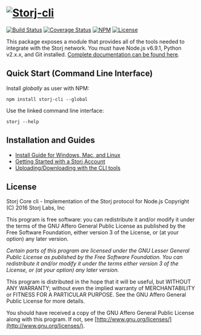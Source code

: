 [![Storj-cli](https://nodei.co/npm/storj.png?downloads=true)](http://storj.github.io/core-cli)
==============

[![Build Status](https://img.shields.io/travis/Storj/core-cli.svg?style=flat-square)](https://travis-ci.org/Storj/core-cli)
[![Coverage Status](https://img.shields.io/coveralls/Storj/core-cli.svg?style=flat-square)](https://coveralls.io/r/Storj/core-cli)
[![NPM](https://img.shields.io/npm/v/storj.svg?style=flat-square)](https://www.npmjs.com/package/storj-cli)
[![License](https://img.shields.io/badge/license-AGPL3.0-blue.svg?style=flat-square)](https://raw.githubusercontent.com/Storj/core-cli/master/LICENSE)

This package exposes a module that provides all of the tools needed to
integrate with the Storj network. You must have Node.js v6.9.1, Python v2.x.x,
and Git installed. [Complete documentation can be found here](http://storj.github.io/core).

Quick Start (Command Line Interface)
------------------------------------

Install *globally* as user with NPM:

```
npm install storj-cli --global
```

Use the linked command line interface:

```
storj --help
```

Installation and Guides
-----------------------

- [Install Guide for Windows, Mac, and Linux](https://github.com/Storj/core/blob/master/INSTALL.md)
- [Getting Started with a Storj Account](http://docs.storj.io/docs/getting-started)
- [Uploading/Downloading with the CLI tools](http://docs.storj.io/docs/uploading-and-downloading-cat)


License
-------

Storj Core cli - Implementation of the Storj protocol for Node.js
Copyright (C) 2016  Storj Labs, Inc

This program is free software: you can redistribute it and/or modify
it under the terms of the GNU Affero General Public License as published
by the Free Software Foundation, either version 3 of the License, or
(at your option) any later version.

*Certain parts of this program are licensed under the GNU Lesser General
Public License as published by the Free Software Foundation. You can
redistribute it and/or modify it under the terms either version 3 of the
License, or (at your option) any later version.*

This program is distributed in the hope that it will be useful,
but WITHOUT ANY WARRANTY; without even the implied warranty of
MERCHANTABILITY or FITNESS FOR A PARTICULAR PURPOSE.  See the
GNU Affero General Public License for more details.

You should have received a copy of the GNU Affero General Public License
along with this program.  If not, see
[http://www.gnu.org/licenses/](http://www.gnu.org/licenses/).
